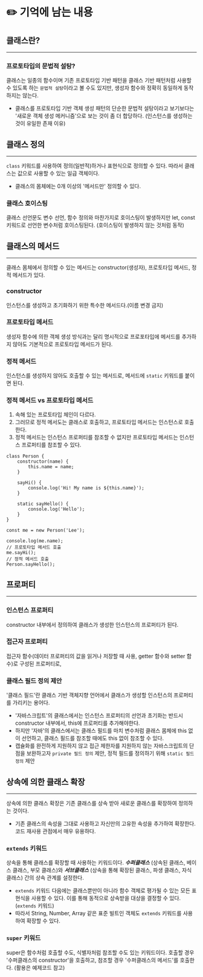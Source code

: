 # ✏️ 기억에 남는 내용

## **클래스란?**
---
### **프로토타입의 문법적 설탕?**
클래스는 일종의 함수이며 기존 프로토타입 기반 패턴을 클래스 기반 패턴처럼 사용할 수 있도록 하는 `문법적 설탕`이라고 볼 수도 있지만, 생성자 함수와 정확히 동일하게 동작하지는 않는다.
- 클래스를 프로토타입 기반 객체 생성 패턴의 단순한 문법적 설탕이라고 보기보다는 '새로운 객체 생성 메커니즘'으로 보는 것이 좀 더 합당하다. (인스턴스를 생성하는 것이 유일한 존재 이유)

## **클래스 정의**
---
`class` 키워드를 사용하여 정의(일반적)하거나 표현식으로 정의할 수 있다. 따라서 클래스는 값으로 사용할 수 있는 일급 객체이다.
- 클래스의 몸체에는 0개 이상의 '메서드만' 정의할 수 있다. 

### **클래스 호이스팅**
클래스 선언문도 변수 선언, 함수 정의와 마찬가지로 호이스팅이 발생하지만 let, const 키워드로 선언한 변수처럼 호이스팅된다. (호이스팅이 발생하지 않는 것처럼 동작)

## **클래스의 메서드**
---
클래스 몸체에서 정의할 수 있는 메서드는 constructor(생성자), 프로토타입 메서드, 정적 메서드가 있다.
### **constructor**
인스턴스를 생성하고 초기화하기 위한 특수한 메서드다.(이름 변경 금지)
### **프로토타입 메서드**
생성자 함수에 의한 객체 생성 방식과는 달리 명시적으로 프로포타입에 메서드를 추가하지 않아도 기본적으로 프로토타입 메서드가 된다.
### **정적 메서드**
인스턴스를 생성하지 않아도 호출할 수 있는 메서드로, 메서드에 `static` 키워드를 붙이면 된다.

### **정적 메서드 vs 프로토타입 메서드**
1. 속해 있는 프로토타입 체인이 다르다.
2. 그러므로 정적 메서도는 클래스로 호출하고, 프로토타입 메서드는 인스턴스로 호출한다.
3. 정적 메서드는 인스턴스 프로퍼티를 참조할 수 없지만 프로토타입 메서드는 인스턴스 프로퍼티를 참조할 수 있다.

```JS
class Person {
    constructor(name) {
        this.name = name;
    }

    sayHi() {
        console.log('Hi! My name is ${this.name}');
    }

    static sayHello() {
        console.log('Hello');
    }
}

const me = new Person('Lee');

console.log(me.name);
// 프로토타입 메서드 호출
me.sayHi();
// 정적 메서드 호출
Person.sayHello();
```

## **프로퍼티**
---
### **인스턴스 프로퍼티**
constructor 내부에서 정의하여 클래스가 생성한 인스턴스의 프로퍼티가 된다.
### **접근자 프로퍼티**
접근자 함수(데이터 프로퍼티의 값을 읽거나 저장할 때 사용, getter 함수와 setter 함수)로 구성된 프로퍼티로, 
### **클래스 필드 정의 제안**
'클래스 필드'란 클래스 기반 객체지향 언어에서 클래스가 생성할 인스턴스의 프로퍼티를 가리키는 용어다.
- '자바스크립트'의 클래스에서는 인스턴스 프로퍼티의 선언과 초기화는 반드시 constructor 내부에서, this에 프로퍼티를 추가해야한다.
- 하지만 '자바'의 클래스에서는 클래스 필드를 마치 변수처럼 클래스 몸체에 this 없이 선언하고, 클래스 필드를 참조할 때에도 this 없이 참조할 수 있다. 
- 캡슐화를 완전하게 지원하지 않고 접근 제한자를 지원하지 않는 자바스크립트의 단점을 보완하고자 `private 필드 정의` 제안,  정적 필드를 정의하기 위해 `static 필드 정의` 제안

## 상속에 의한 클래스 확장
---
상속에 의한 클래스 확장은 기존 클래스를 상속 받아 새로운 클래스를 확장하여 정의하는 것이다.
- 기존 클래스의 속성을 그대로 사용하고 자신만의 고유한 속성을 추가하여 확장한다. 코드 재사용 관점에서 매우 유용하다.

### **`extends` 키워드**
상속을 통해 클래스를 확장할 때 사용하는 키워드이다. ***수퍼클래스*** (상속된 클래스, 베이스 클래스, 부모 클래스)와 ***서브클래스*** (상속을 통해 확장된 클래스, 파생 클래스, 자식 클래스) 간의 상속 관계를 설정한다.
- `extends` 키워드 다음에는 클래스뿐만이 아니라 함수 객체로 평가될 수 있는 모든 표현식을 사용할 수 있다. 이를 통해 동적으로 상속받을 대상을 결정할 수 있다. (`extends` 키워드)
- 따라서 String, Number, Array 같은 표준 빌트인 객체도 `extends` 키워드를 사용하여 확장할 수 있다. 

### **`super` 키워드**
super은 함수처럼 호출할 수도, 식별자처럼 참조할 수도 있는 키워드이다. 호출할 경우 '수퍼클래스의 constructor'을 호출하고, 참조할 경우 '수퍼클래스의 메서드'를 호출한다. (활용은 예제코드 참고)
